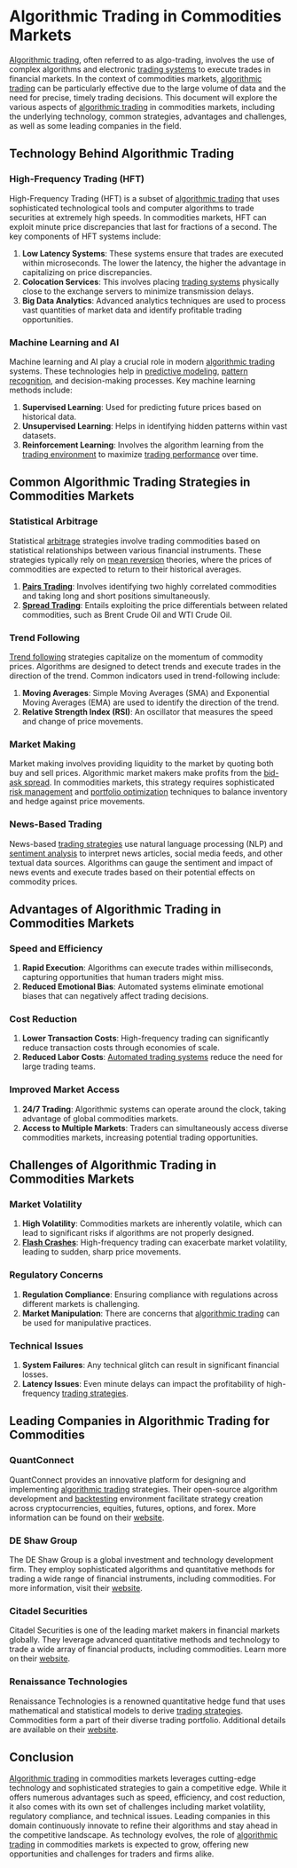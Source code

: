 # Algorithmic Trading in Commodities Markets

[Algorithmic trading](../a/algorithmic_trading.md), often referred to as algo-trading, involves the use of complex algorithms and electronic [trading systems](../t/trading_systems.md) to execute trades in financial markets. In the context of commodities markets, [algorithmic trading](../a/algorithmic_trading.md) can be particularly effective due to the large volume of data and the need for precise, timely trading decisions. This document will explore the various aspects of [algorithmic trading](../a/algorithmic_trading.md) in commodities markets, including the underlying technology, common strategies, advantages and challenges, as well as some leading companies in the field.

## Technology Behind Algorithmic Trading

### High-Frequency Trading (HFT)

High-Frequency Trading (HFT) is a subset of [algorithmic trading](../a/algorithmic_trading.md) that uses sophisticated technological tools and computer algorithms to trade securities at extremely high speeds. In commodities markets, HFT can exploit minute price discrepancies that last for fractions of a second. The key components of HFT systems include:

1. **Low Latency Systems**: These systems ensure that trades are executed within microseconds. The lower the latency, the higher the advantage in capitalizing on price discrepancies.
2. **Colocation Services**: This involves placing [trading systems](../t/trading_systems.md) physically close to the exchange servers to minimize transmission delays.
3. **Big Data Analytics**: Advanced analytics techniques are used to process vast quantities of market data and identify profitable trading opportunities.

### Machine Learning and AI

Machine learning and AI play a crucial role in modern [algorithmic trading](../a/algorithmic_trading.md) systems. These technologies help in [predictive modeling](../p/predictive_modeling.md), [pattern recognition](../p/pattern_recognition.md), and decision-making processes. Key machine learning methods include:

1. **Supervised Learning**: Used for predicting future prices based on historical data.
2. **Unsupervised Learning**: Helps in identifying hidden patterns within vast datasets.
3. **Reinforcement Learning**: Involves the algorithm learning from the [trading environment](../t/trading_environment.md) to maximize [trading performance](../t/trading_performance.md) over time.

## Common Algorithmic Trading Strategies in Commodities Markets

### Statistical Arbitrage

Statistical [arbitrage](../a/arbitrage.md) strategies involve trading commodities based on statistical relationships between various financial instruments. These strategies typically rely on [mean reversion](../m/mean_reversion.md) theories, where the prices of commodities are expected to return to their historical averages.

1. **[Pairs Trading](../p/pairs_trading.md)**: Involves identifying two highly correlated commodities and taking long and short positions simultaneously.
2. **[Spread Trading](../s/spread_trading.md)**: Entails exploiting the price differentials between related commodities, such as Brent Crude Oil and WTI Crude Oil.

### Trend Following

[Trend following](../t/trend_following.md) strategies capitalize on the momentum of commodity prices. Algorithms are designed to detect trends and execute trades in the direction of the trend. Common indicators used in trend-following include:

1. **Moving Averages**: Simple Moving Averages (SMA) and Exponential Moving Averages (EMA) are used to identify the direction of the trend.
2. **Relative Strength Index (RSI)**: An oscillator that measures the speed and change of price movements.

### Market Making

Market making involves providing liquidity to the market by quoting both buy and sell prices. Algorithmic market makers make profits from the [bid-ask spread](../b/bid-ask_spread.md). In commodities markets, this strategy requires sophisticated [risk management](../r/risk_management.md) and [portfolio optimization](../p/portfolio_optimization.md) techniques to balance inventory and hedge against price movements.

### News-Based Trading

News-based [trading strategies](../t/trading_strategies.md) use natural language processing (NLP) and [sentiment analysis](../s/sentiment_analysis.md) to interpret news articles, social media feeds, and other textual data sources. Algorithms can gauge the sentiment and impact of news events and execute trades based on their potential effects on commodity prices.

## Advantages of Algorithmic Trading in Commodities Markets

### Speed and Efficiency

1. **Rapid Execution**: Algorithms can execute trades within milliseconds, capturing opportunities that human traders might miss.
2. **Reduced Emotional Bias**: Automated systems eliminate emotional biases that can negatively affect trading decisions.

### Cost Reduction

1. **Lower Transaction Costs**: High-frequency trading can significantly reduce transaction costs through economies of scale.
2. **Reduced Labor Costs**: [Automated trading systems](../a/automated_trading_systems.md) reduce the need for large trading teams.

### Improved Market Access

1. **24/7 Trading**: Algorithmic systems can operate around the clock, taking advantage of global commodities markets.
2. **Access to Multiple Markets**: Traders can simultaneously access diverse commodities markets, increasing potential trading opportunities.

## Challenges of Algorithmic Trading in Commodities Markets

### Market Volatility

1. **High Volatility**: Commodities markets are inherently volatile, which can lead to significant risks if algorithms are not properly designed.
2. **[Flash Crashes](../f/flash_crashes.md)**: High-frequency trading can exacerbate market volatility, leading to sudden, sharp price movements.

### Regulatory Concerns

1. **Regulation Compliance**: Ensuring compliance with regulations across different markets is challenging.
2. **Market Manipulation**: There are concerns that [algorithmic trading](../a/algorithmic_trading.md) can be used for manipulative practices.

### Technical Issues

1. **System Failures**: Any technical glitch can result in significant financial losses.
2. **Latency Issues**: Even minute delays can impact the profitability of high-frequency [trading strategies](../t/trading_strategies.md).

## Leading Companies in Algorithmic Trading for Commodities

### QuantConnect

QuantConnect provides an innovative platform for designing and implementing [algorithmic trading](../a/algorithmic_trading.md) strategies. Their open-source algorithm development and [backtesting](../b/backtesting.md) environment facilitate strategy creation across cryptocurrencies, equities, futures, options, and forex.
More information can be found on their [website](https://www.quantconnect.com/).

### DE Shaw Group

The DE Shaw Group is a global investment and technology development firm. They employ sophisticated algorithms and quantitative methods for trading a wide range of financial instruments, including commodities.
For more information, visit their [website](https://www.deshaw.com/).

### Citadel Securities

Citadel Securities is one of the leading market makers in financial markets globally. They leverage advanced quantitative methods and technology to trade a wide array of financial products, including commodities.
Learn more on their [website](https://www.citadelsecurities.com/).

### Renaissance Technologies

Renaissance Technologies is a renowned quantitative hedge fund that uses mathematical and statistical models to derive [trading strategies](../t/trading_strategies.md). Commodities form a part of their diverse trading portfolio.
Additional details are available on their [website](https://www.rentec.com/).

## Conclusion

[Algorithmic trading](../a/algorithmic_trading.md) in commodities markets leverages cutting-edge technology and sophisticated strategies to gain a competitive edge. While it offers numerous advantages such as speed, efficiency, and cost reduction, it also comes with its own set of challenges including market volatility, regulatory compliance, and technical issues. Leading companies in this domain continuously innovate to refine their algorithms and stay ahead in the competitive landscape. As technology evolves, the role of [algorithmic trading](../a/algorithmic_trading.md) in commodities markets is expected to grow, offering new opportunities and challenges for traders and firms alike.